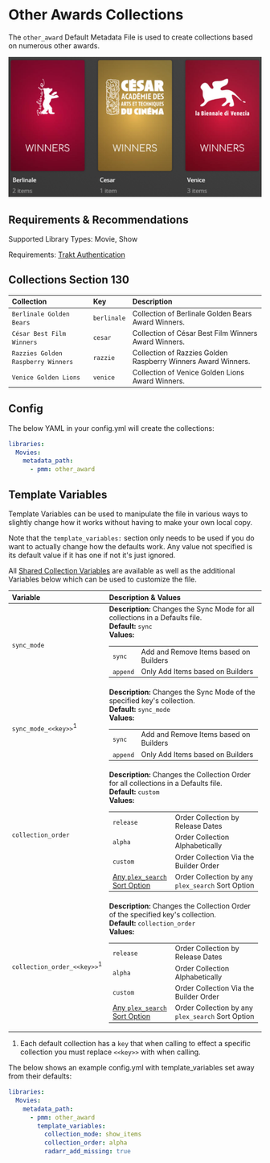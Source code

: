 # Other Awards Collections

The `other_award` Default Metadata File is used to  create collections based on numerous other awards.

![](../images/awardother.png)

## Requirements & Recommendations

Supported Library Types: Movie, Show

Requirements: [Trakt Authentication](../../config/trakt)

## Collections Section 130

| Collection                         | Key         | Description                                                   |
|:-----------------------------------|:------------|:--------------------------------------------------------------|
| `Berlinale Golden Bears`           | `berlinale` | Collection of Berlinale Golden Bears Award Winners.           |
| `César Best Film Winners`          | `cesar`     | Collection of César Best Film Winners Award Winners.          |
| `Razzies Golden Raspberry Winners` | `razzie`    | Collection of Razzies Golden Raspberry Winners Award Winners. |
| `Venice Golden Lions`              | `venice`    | Collection of Venice Golden Lions Award Winners.              |

## Config

The below YAML in your config.yml will create the collections:

```yaml
libraries:
  Movies:
    metadata_path:
      - pmm: other_award
```

## Template Variables

Template Variables can be used to manipulate the file in various ways to slightly change how it works without having to make your own local copy.

Note that the `template_variables:` section only needs to be used if you do want to actually change how the defaults work. Any value not specified is its default value if it has one if not it's just ignored.

All [Shared Collection Variables](../collection_variables) are available as well as the additional Variables below which can be used to customize the file.

| Variable                               | Description & Values                                                                                                                                                                                                                                                                                                                                                                                                                                                                                                                         |
|:---------------------------------------|:---------------------------------------------------------------------------------------------------------------------------------------------------------------------------------------------------------------------------------------------------------------------------------------------------------------------------------------------------------------------------------------------------------------------------------------------------------------------------------------------------------------------------------------------|
| `sync_mode`                            | **Description:** Changes the Sync Mode for all collections in a Defaults file.<br>**Default:** `sync`<br>**Values:**<table class="clearTable"><tr><td>`sync`</td><td>Add and Remove Items based on Builders</td></tr><tr><td>`append`</td><td>Only Add Items based on Builders</td></tr></table>                                                                                                                                                                                                                                             |
| `sync_mode_<<key>>`<sup>1</sup>        | **Description:** Changes the Sync Mode of the specified key's collection.<br>**Default:** `sync_mode`<br>**Values:**<table class="clearTable"><tr><td>`sync`</td><td>Add and Remove Items based on Builders</td></tr><tr><td>`append`</td><td>Only Add Items based on Builders</td></tr></table>                                                                                                                                                                                                                                             |
| `collection_order`                     | **Description:** Changes the Collection Order for all collections in a Defaults file.<br>**Default:** `custom`<br>**Values:**<table class="clearTable"><tr><td>`release`</td><td>Order Collection by Release Dates</td></tr><tr><td>`alpha`</td><td>Order Collection Alphabetically</td></tr><tr><td>`custom`</td><td>Order Collection Via the Builder Order</td></tr><tr><td>[Any `plex_search` Sort Option](../../builders/plex/#sort-options)</td><td>Order Collection by any `plex_search` Sort Option</td></tr></table>      |
| `collection_order_<<key>>`<sup>1</sup> | **Description:** Changes the Collection Order of the specified key's collection.<br>**Default:** `collection_order`<br>**Values:**<table class="clearTable"><tr><td>`release`</td><td>Order Collection by Release Dates</td></tr><tr><td>`alpha`</td><td>Order Collection Alphabetically</td></tr><tr><td>`custom`</td><td>Order Collection Via the Builder Order</td></tr><tr><td>[Any `plex_search` Sort Option](../../builders/plex/#sort-options)</td><td>Order Collection by any `plex_search` Sort Option</td></tr></table> |

1. Each default collection has a `key` that when calling to effect a specific collection you must replace `<<key>>` with when calling.

The below shows an example config.yml with template_variables set away from their defaults:

```yaml
libraries:
  Movies:
    metadata_path:
      - pmm: other_award
        template_variables:
          collection_mode: show_items
          collection_order: alpha
          radarr_add_missing: true
```
